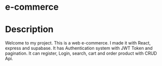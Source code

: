 # e-commerce

# Description

Welcome to my project. This is a web e-commerce. I made it with React, express and supabase. It has Authentication system with JWT Token and pagination. It can register, Login, search, cart and order product with CRUD Api.
